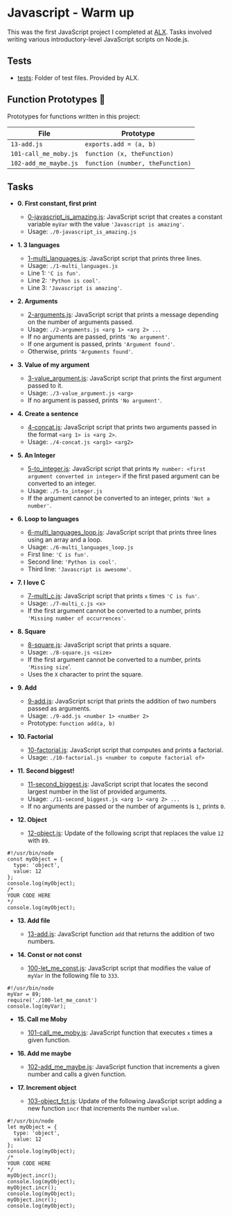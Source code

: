 # Javascript - Warm up

This was the first JavaScript project I completed at [ALX](https://alx_africa.com). Tasks involved
writing various introductory-level JavaScript scripts on Node.js.

## Tests

- [tests](./tests): Folder of test files. Provided by ALX.

## Function Prototypes :floppy_disk:

Prototypes for functions written in this project:

| File                  | Prototype                        |
| --------------------- | -------------------------------- |
| `13-add.js`           | `exports.add = (a, b)`           |
| `101-call_me_moby.js` | `function (x, theFunction)`      |
| `102-add_me_maybe.js` | `function (number, theFunction)` |

## Tasks

- **0. First constant, first print**

  - [0-javascript_is_amazing.js](./0-javascript_is_amazing.js): JavaScript script
    that creates a constant variable `myVar` with the value `'Javascript is amazing'`.
  - Usage: `./0-javascript_is_amazing.js`

- **1. 3 languages**

  - [1-multi_languages.js](./1-multi_languages.js): JavaScript script that prints
    three lines.
  - Usage: `./1-multi_languages.js`
  - Line 1: `'C is fun'`.
  - Line 2: `'Python is cool'`.
  - Line 3: `'Javascript is amazing'`.

- **2. Arguments**

  - [2-arguments.js](./2-arguments.js): JavaScript script that prints a message
    depending on the number of arguments passed.
  - Usage: `./2-arguments.js <arg 1> <arg 2> ...`
  - If no arguments are passed, prints `'No argument'`.
  - If one argument is passed, prints `'Argument found'`.
  - Otherwise, prints `'Arguments found'`.

- **3. Value of my argument**

  - [3-value_argument.js](./3-value_argument.js): JavaScript script that prints
    the first argument passed to it.
  - Usage: `./3-value_argument.js <arg>`
  - If no argument is passed, prints `'No argument'`.

- **4. Create a sentence**

  - [4-concat.js](./4-concat.js): JavaScript script that prints two arguments
    passed in the format `<arg 1> is <arg 2>`.
  - Usage: `./4-concat.js <arg1> <arg2>`

- **5. An Integer**

  - [5-to_integer.js](./5-to_integer.js): JavaScript script that prints
    `My number: <first argument converted in integer>` if the first pased argument
    can be converted to an integer.
  - Usage: `./5-to_integer.js`
  - If the argument cannot be converted to an integer, prints `'Not a number'`.

- **6. Loop to languages**

  - [6-multi_languages_loop.js](./6-multi_languages_loop.js): JavaScript script that
    prints three lines using an array and a loop.
  - Usage: `./6-multi_languages_loop.js`
  - First line: `'C is fun'`.
  - Second line: `'Python is cool'`.
  - Third line: `'Javascript is awesome'`.

- **7. I love C**

  - [7-multi_c.js](./7-multi_c.js): JavaScript script that prints `x` times `'C is fun'`.
  - Usage: `./7-multi_c.js <x>`
  - If the first argument cannot be converted to a number, prints
    `'Missing number of occurrences'`.

- **8. Square**

  - [8-square.js](./8-square.js): JavaScript script that prints a square.
  - Usage: `./8-square.js <size>`
  - If the first argument cannot be converted to a number, prints `'Missing size`'.
  - Uses the `X` character to print the square.

- **9. Add**

  - [9-add.js](./9-add.js): JavaScript script that prints the addition of two
    numbers passed as arguments.
  - Usage: `./9-add.js <number 1> <number 2>`
  - Prototype: `function add(a, b)`

- **10. Factorial**

  - [10-factorial.js](./10-factorial.js): JavaScript script that computes and
    prints a factorial.
  - Usage: `./10-factorial.js <number to compute factorial of>`

- **11. Second biggest!**

  - [11-second_biggest.js](./11-second_biggest.js): JavaScript script that
    locates the second largest number in the list of provided arguments.
  - Usage: `./11-second_biggest.js <arg 1> <arg 2> ...`
  - If no arguments are passed or the number of arguments is `1`, prints `0`.

- **12. Object**
  - [12-object.js](./12-object.js): Update of the following script that replaces
    the value `12` with `89`.

```
#!/usr/bin/node
const myObject = {
  type: 'object',
  value: 12
};
console.log(myObject);
/*
YOUR CODE HERE
*/
console.log(myObject);
```

- **13. Add file**

  - [13-add.js](./13-add.js): JavaScript function `add` that returns the addition
    of two numbers.

- **14. Const or not const**
  - [100-let_me_const.js](./100-let_me_const.js): JavaScript script that modifies
    the value of `myVar` in the following file to `333`.

```
#!/usr/bin/node
myVar = 89;
require('./100-let_me_const')
console.log(myVar);
```

- **15. Call me Moby**

  - [101-call_me_moby.js](./101-call_me_moby.js): JavaScript function that executes
    `x` times a given function.

- **16. Add me maybe**

  - [102-add_me_maybe.js](./102-add_me_maybe.js): JavaScript function that
    increments a given number and calls a given function.

- **17. Increment object**
  - [103-object_fct.js](./103-object_fct.js): Update of the following JavaScript
    script adding a new function `incr` that increments the number `value`.

```
#!/usr/bin/node
let myObject = {
  type: 'object',
  value: 12
};
console.log(myObject);
/*
YOUR CODE HERE
*/
myObject.incr();
console.log(myObject);
myObject.incr();
console.log(myObject);
myObject.incr();
console.log(myObject);
```
